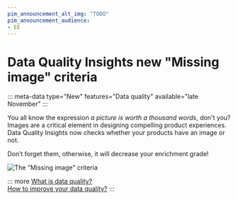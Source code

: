 ```yaml
---
pim_announcement_alt_img: "TODO"
pim_announcement_audience:
- EE
---
```


# Data Quality Insights new "Missing image" criteria
::: meta-data type="New" features="Data quality" available="late November" 
:::

You all know the expression _a picture is worth a thousand words_, don't you?  Images are a critical element in designing compelling product experiences. Data Quality Insights now checks whether your products have an image or not. 

Don’t forget them, otherwise, it will decrease your enrichment grade!

![The "Missing image" criteria](../img/TODO.png)

::: more
[What is data quality?](../articles/understand-data-quality.html)  
[How to improve your data quality?](../articles/improve-data-quality.html)
:::
